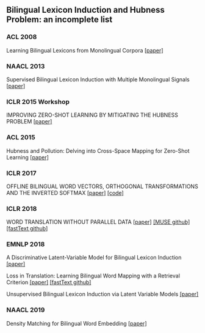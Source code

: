 ## Bilingual Lexicon Induction and Hubness Problem: an incomplete list

### ACL 2008
Learning Bilingual Lexicons from Monolingual Corpora 
[[paper]](https://pdfs.semanticscholar.org/3709/b6cb2ed14c04b60e38d5f75e89c41317e93d.pdf)

### NAACL 2013
Supervised Bilingual Lexicon Induction with Multiple Monolingual Signals
[[paper]](https://www.aclweb.org/anthology/N13-1056)

### ICLR 2015 Workshop
IMPROVING ZERO-SHOT LEARNING BY MITIGATING THE HUBNESS PROBLEM
[[paper]](https://arxiv.org/pdf/1412.6568.pdf)

### ACL 2015
Hubness and Pollution: Delving into Cross-Space Mapping for Zero-Shot Learning
[[paper]](https://www.aclweb.org/anthology/P15-1027)

### ICLR 2017
OFFLINE BILINGUAL WORD VECTORS, ORTHOGONAL TRANSFORMATIONS AND THE INVERTED SOFTMAX
[[paper]](https://arxiv.org/pdf/1702.03859.pdf)
[[code]](https://github.com/Babylonpartners/fastText_multilingual)

### ICLR 2018
WORD TRANSLATION WITHOUT PARALLEL DATA
[[paper]](https://arxiv.org/pdf/1710.04087.pdf)
[[MUSE github]](https://github.com/facebookresearch/MUSE)
[[fastText github]](https://github.com/facebookresearch/fastText/tree/master/alignment)

### EMNLP 2018
A Discriminative Latent-Variable Model for Bilingual Lexicon Induction 
[[paper]](https://arxiv.org/pdf/1808.09334.pdf)

Loss in Translation: Learning Bilingual Word Mapping with a Retrieval Criterion 
[[paper]](https://arxiv.org/pdf/1804.07745.pdf)
[[fastText github]](https://github.com/facebookresearch/fastText/tree/master/alignment)

Unsupervised Bilingual Lexicon Induction via Latent Variable Models
[[paper]](https://www.aclweb.org/anthology/D18-1062)

### NAACL 2019
Density Matching for Bilingual Word Embedding
[[paper]](https://arxiv.org/pdf/1904.02343.pdf)



